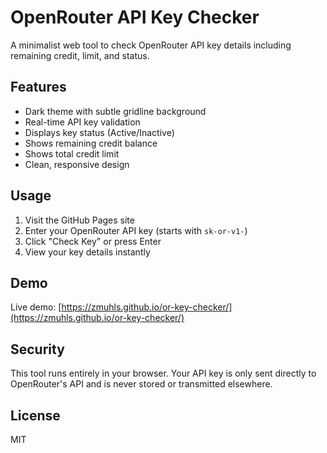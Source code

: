 # OpenRouter API Key Checker

A minimalist web tool to check OpenRouter API key details including remaining credit, limit, and status.

## Features

- Dark theme with subtle gridline background
- Real-time API key validation
- Displays key status (Active/Inactive)
- Shows remaining credit balance
- Shows total credit limit
- Clean, responsive design

## Usage

1. Visit the GitHub Pages site
2. Enter your OpenRouter API key (starts with `sk-or-v1-`)
3. Click "Check Key" or press Enter
4. View your key details instantly

## Demo

Live demo: [https://zmuhls.github.io/or-key-checker/](https://zmuhls.github.io/or-key-checker/)

## Security

This tool runs entirely in your browser. Your API key is only sent directly to OpenRouter's API and is never stored or transmitted elsewhere.

## License

MIT